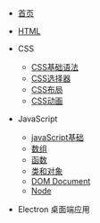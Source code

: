 * [首页](/)
* [HTML](/web/html.md) 

* CSS
    * [CSS基础语法](/web/css/css.md) 
    * [CSS选择器](/web/css/selector.md)
    * [CSS布局](/web/css/layout.md)
    * [CSS动画](/web/css/animation.md)

* JavaScript
    * [javaScript基础](/web/js/JavaScript.md)
    * [数组](/web/js/array.md)
    * [函数](/web/js/function.md)
    * [类和对象](/web/js/class.md)
    * [DOM Document](/web/js/document.md) 
    * [Node](/web/js/node.md)
* Electron   桌面端应用


